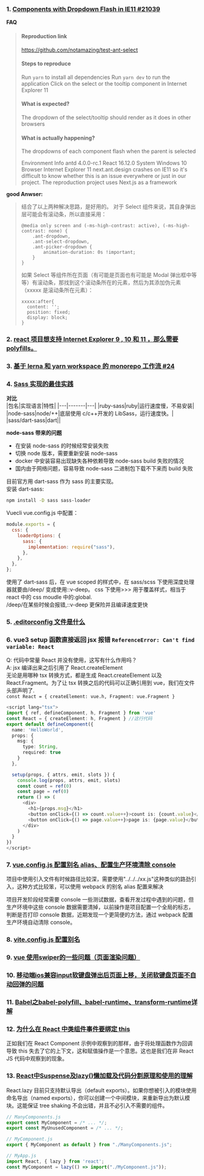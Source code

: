 
### 1. [Components with Dropdown Flash in IE11 #21039](https://github.com/ant-design/ant-design/issues/21039)

**FAQ**

> #### Reproduction link
>
> https://github.com/notamazing/test-ant-select
>
> #### Steps to reproduce
>
> Run `yarn` to install all dependencies
> Run `yarn dev` to run the application
> Click on the select or the tooltip component in Internet Explorer 11
>
> #### What is expected?
>
> The dropdown of the select/tooltip should render as it does in other browsers
>
> #### What is actually happening?
>
> The dropdowns of each component flash when the parent is selected
>
> Environment Info
> antd 4.0.0-rc.1
> React 16.12.0
> System Windows 10
> Browser Internet Explorer 11
> next.ant.design crashes on IE11 so it's difficult to know whether this is an issue everywhere or just in our project. The reproduction project uses Next.js as a framework

**good Anwser:**

> 结合了以上两种解决思路，是好用的。
> 对于 Select 组件来说，其自身弹出层可能会有滚动条，所以直接采用：
>
> ```
> @media only screen and (-ms-high-contrast: active), (-ms-high-contrast: none) {
>     .ant-dropdown,
>     .ant-select-dropdown,
>     .ant-picker-dropdown {
>         animation-duration: 0s !important;
>     }
> }
> ```
>
> 如果 Select 等组件所在页面（有可能是页面也有可能是 Modal 弹出框中等等）有滚动条，那找到这个滚动条所在的元素，然后为其添加伪元素（xxxxx 是滚动条所在元素）：
>
> ```
> xxxxx:after{
>   content: '';
>   position: fixed;
>   display: block;
> }
> ```

### 2. [react 项目想支持 Internet Explorer 9 , 10 和 11 ，那么需要 polyfills。](https://github.com/facebook/create-react-app/blob/master/packages/react-app-polyfill/README.md)

### 3. [基于 lerna 和 yarn workspace 的 monorepo 工作流 #24](https://github.com/hardfist/stackoverflow/issues/24)

### 4. [Sass 实现的最佳实践](https://www.yuque.com/shareman/development/xgk1sq)

**对比**  
|包名|实现语言|特性|
|---|-------|---|
|ruby-sass|ruby|运行速度慢，不易安装|
|node-sass|node/++|底层使用 c/c++开发的 LibSass，运行速度快。|
|sass/dart-sass|dart||

**node-sass 带来的问题**

- 在安装 node-sass 的时候经常安装失败
- 切换 node 版本，需要重新安装 node-sass
- docker 中安装容易出现缺失各种依赖导致 node-sass build 失败的情况
- 国内由于网络问题，容易导致 node-sass 二进制包下载不下来而 build 失败

目前官方用 dart-sass 作为 sass 的主要实现。  
安装 dart-sass:

```bash
npm install -D sass sass-loader
```

Vuecli vue.config.js 中配置：

```js
module.exports = {
  css: {
    loaderOptions: {
      sass: {
        implementation: require("sass"),
      },
    },
  },
};
```

使用了 dart-sass 后，在 vue scoped 的样式中，在 sass/scss 下使用深度处理器就要由/deep/ 变成使用::v-deep。 css 下使用>>> 用于覆盖样式，相当于 react 中的 css moudle 中的:global.  
/deep/在某些时候会报错,::v-deep 更保险并且编译速度更快

### 5. [.editorconfig 文件是什么](https://www.jb51.net/article/185751.htm)

### 6. vue3 setup 函数直接返回 jsx 报错 `ReferenceError: Can't find variable: React`

Q: 代码中常量 React 并没有使用，这写有什么作用吗？  
A: jsx 编译出来之后引用了 React.createElement  
无论是用哪种 tsx 转换方式，都是生成 React.createElement 以及 React.Fragment。为了让 tsx 转换之后的代码可以正确引用到 vue，我们在文件头部声明了.  
`const React = { createElement: vue.h, Fragment: vue.Fragment }`

```ts
<script lang="tsx">
import { ref, defineComponent, h, Fragment } from 'vue'
const React = { createElement: h, Fragment } //这行代码
export default defineComponent({
  name: 'HelloWorld',
  props: {
    msg: {
      type: String,
      required: true
    }
  },

  setup(props, { attrs, emit, slots }) {
    console.log(props, attrs, emit, slots)
    const count = ref(0)
    const page = ref(0)
    return () => (
      <div>
        <h1>{props.msg}</h1>
        <button onClick={() => count.value++}>count is: {count.value}</button>
        <button onClick={() => page.value++}>page is: {page.value}</button>
      </div>
    )
  }
})
</script>
```

### 7. [vue.config.js 配置别名 alias、配置生产环境清除 console](https://www.cnblogs.com/skylineStar/p/10282347.html)

项目中使用引入文件有时候路径比较深，需要使用"../../../xx.js"这种类似的路劲引入，这种方式比较笨，可以使用 webpack 的别名 alias 配置来解决

项目开发阶段经常需要 console 一些测试数据，查看开发过程中遇到的问题，但生产环境中这些 console 数据需要清掉，以前操作是项目配置一个全局的标志，判断是否打印 console 数据，近期发现一个更简便的方法，通过 webpack 配置生产环境自动清除 console。

### 8. [vite.config.js 配置别名](https://vue3js.cn/vite/config/#resolve-alias)

### 9. [vue 使用swiper的一些问题（页面渲染问题）](https://www.cnblogs.com/lizhao123/p/10268394.html)

### 10. [移动端ios兼容input软键盘弹出后页面上移，关闭软键盘页面不自动回弹的问题](https://segmentfault.com/a/1190000022452587?utm_source=tag-newest)

### 11. [Babel之babel-polyfill、babel-runtime、transform-runtime详解](https://www.cnblogs.com/L-xmin/p/12493824.html)

### 12. [为什么在 React 中类组件事件要绑定 this](https://www.dazhuanlan.com/2020/03/02/5e5c3b4873cfc/)
正如我们在 React Component 示例中观察到的那样，由于将处理函数作为回调导致 this 失去了它的上下文，这和赋值操作是一个意思。这也是我们在非 React JS 代码中观察到的现象。

### 13. [React中Suspense及lazy()懒加载及代码分割原理和使用的理解](https://blog.csdn.net/deng1456694385/article/details/88999842)  
React.lazy 目前只支持默认导出（default exports）。如果你想被引入的模块使用命名导出（named exports），你可以创建一个中间模块，来重新导出为默认模块。这能保证 tree shaking 不会出错，并且不必引入不需要的组件。
```js
// ManyComponents.js
export const MyComponent = /* ... */;
export const MyUnusedComponent = /* ... */;
```
```js
// MyComponent.js
export { MyComponent as default } from "./ManyComponents.js";
```
```js
// MyApp.js
import React, { lazy } from 'react';
const MyComponent = lazy(() => import("./MyComponent.js"));
```
